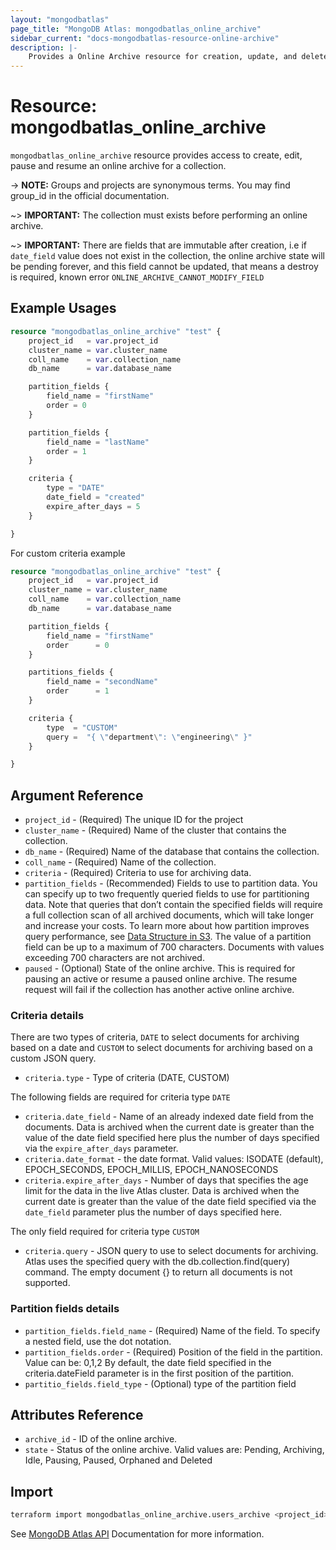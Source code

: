 ```yaml
---
layout: "mongodbatlas"
page_title: "MongoDB Atlas: mongodbatlas_online_archive"
sidebar_current: "docs-mongodbatlas-resource-online-archive"
description: |-
    Provides a Online Archive resource for creation, update, and delete
---
```


# Resource: mongodbatlas_online_archive

`mongodbatlas_online_archive` resource provides access to create, edit, pause and resume an online archive for a collection. 

-> **NOTE:** Groups and projects are synonymous terms. You may find group_id in the official documentation.

~> **IMPORTANT:** The collection must exists before performing an online archive.

~> **IMPORTANT:** There are fields that are immutable after creation, i.e if `date_field` value does not exist in the collection, the online archive state will be pending forever, and this field cannot be updated, that means a destroy is required, known error `ONLINE_ARCHIVE_CANNOT_MODIFY_FIELD`

## Example Usages
```terraform
resource "mongodbatlas_online_archive" "test" {
    project_id   = var.project_id
    cluster_name = var.cluster_name
    coll_name    = var.collection_name
    db_name      = var.database_name

    partition_fields {
        field_name = "firstName"
        order = 0
    }

    partition_fields {
        field_name = "lastName"
        order = 1
    }

    criteria {
        type = "DATE"
        date_field = "created"
        expire_after_days = 5
    }

}
```

For custom criteria example

```terraform
resource "mongodbatlas_online_archive" "test" {
    project_id   = var.project_id
    cluster_name = var.cluster_name
    coll_name    = var.collection_name
    db_name      = var.database_name

    partition_fields {
        field_name = "firstName"
        order      = 0 
    }

    partitions_fields {
        field_name = "secondName"
        order      = 1 
    }

    criteria {
        type  = "CUSTOM"
        query =  "{ \"department\": \"engineering\" }"
    }

}

```

## Argument Reference
* `project_id`       -  (Required) The unique ID for the project
* `cluster_name`     -  (Required) Name of the cluster that contains the collection.
* `db_name`          -  (Required) Name of the database that contains the collection.
* `coll_name`        -  (Required) Name of the collection.
* `criteria`         -  (Required) Criteria to use for archiving data.
* `partition_fields` -  (Recommended) Fields to use to partition data. You can specify up to two frequently queried fields to use for partitioning data. Note that queries that don’t contain the specified fields will require a full collection scan of all archived documents, which will take longer and increase your costs. To learn more about how partition improves query performance, see [Data Structure in S3](https://docs.mongodb.com/datalake/admin/optimize-query-performance/#data-structure-in-s3). The value of a partition field can be up to a maximum of 700 characters. Documents with values exceeding 700 characters are not archived.
* `paused`           - (Optional) State of the online archive. This is required for pausing an active or resume a paused online archive. The resume request will fail if the collection has another active online archive.

### Criteria details

There are two types of criteria, `DATE` to select documents for archiving based on a date and
`CUSTOM` to select documents for archiving based on a custom JSON query.

* `criteria.type`          - Type of criteria (DATE, CUSTOM)

The following fields are required for criteria type `DATE`

* `criteria.date_field`    - Name of an already indexed date field from the documents. Data is archived when the current date is greater than the value of the date field specified here plus the number of days specified via the `expire_after_days` parameter.
* `criteria.date_format`   - the date format. Valid values:  ISODATE (default), EPOCH_SECONDS, EPOCH_MILLIS, EPOCH_NANOSECONDS
* `criteria.expire_after_days` - Number of days that specifies the age limit for the data in the live Atlas cluster. Data is archived when the current date is greater than the value of the date field specified via the `date_field` parameter plus the number of days specified here.

The only field required for criteria type `CUSTOM`

* `criteria.query` - JSON query to use to select documents for archiving. Atlas uses the specified query with the db.collection.find(query) command. The empty document {} to return all documents is not supported.

### Partition fields details
* `partition_fields.field_name` - (Required) Name of the field. To specify a nested field, use the dot notation.
* `partition_fields.order` - (Required) Position of the field in the partition. Value can be: 0,1,2
By default, the date field specified in the criteria.dateField parameter is in the first position of the partition.
* `partitio_fields.field_type` - (Optional) type of the partition field

## Attributes Reference
* `archive_id` - ID of the online archive.
* `state`    - Status of the online archive. Valid values are: Pending, Archiving, Idle, Pausing, Paused, Orphaned and Deleted

## Import 

```bash
terraform import mongodbatlas_online_archive.users_archive <project_id>-<cluster_name>-<archive_id>
```

See [MongoDB Atlas API](https://docs.atlas.mongodb.com/reference/api/online-archive-create-one/) Documentation for more information.
